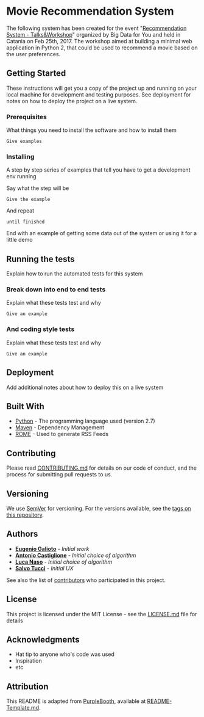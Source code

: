 # Movie Recommendation System

The following system has been created for the event "[Recommendation System - Talks&Workshop](https://www.facebook.com/events/1833870853536142/)" organized by Big Data for You and held in Catania on Feb 25th, 2017.
The workshop aimed at building a minimal web application in Python 2, that could be used to recommend a movie based on the user preferences.

## Getting Started

These instructions will get you a copy of the project up and running on your local machine for development and testing purposes. See deployment for notes on how to deploy the project on a live system.

### Prerequisites

What things you need to install the software and how to install them

```
Give examples
```

### Installing

A step by step series of examples that tell you have to get a development env running

Say what the step will be

```
Give the example
```

And repeat

```
until finished
```

End with an example of getting some data out of the system or using it for a little demo

## Running the tests

Explain how to run the automated tests for this system

### Break down into end to end tests

Explain what these tests test and why

```
Give an example
```

### And coding style tests

Explain what these tests test and why

```
Give an example
```

## Deployment

Add additional notes about how to deploy this on a live system

## Built With

* [Python](https://www.python.org/) - The programming language used (version 2.7)
* [Maven](https://maven.apache.org/) - Dependency Management
* [ROME](https://rometools.github.io/rome/) - Used to generate RSS Feeds

## Contributing

Please read [CONTRIBUTING.md](CONTRIBUTING.md) for details on our code of conduct, and the process for submitting pull requests to us.

## Versioning

We use [SemVer](http://semver.org/) for versioning. For the versions available, see the [tags on this repository](https://github.com/BigDataforYou/movie_recommendation_workshop_1/tags). 

## Authors

* **[Eugenio Galioto](https://github.com/eugeniogalioto)** - *Initial work*
* **[Antonio Castiglione](https://github.com/antoniocastiglione)** - *Initial choice of algorithm*
* **[Luca Naso](https://github.com/lucanaso)** - *Initial choice of algorithm*
* **[Salvo Tucci](https://github.com/tuccisalvo)** - *Initial UX*

See also the list of [contributors](https://github.com/BigDataforYou/movie_recommendation_workshop_1/graphs/contributors) who participated in this project.

## License

This project is licensed under the MIT License - see the [LICENSE.md](LICENSE.md) file for details

## Acknowledgments

* Hat tip to anyone who's code was used
* Inspiration
* etc

## Attribution

This README is adapted from [PurpleBooth](https://gist.github.com/PurpleBooth), available at [README-Template.md](https://gist.github.com/PurpleBooth/109311bb0361f32d87a2).
